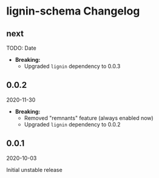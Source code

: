 # lignin-schema Changelog

## next

TODO: Date

* **Breaking:**
  * Upgraded `lignin` dependency to 0.0.3

## 0.0.2

2020-11-30

* **Breaking:**
  * Removed "remnants" feature (always enabled now)
  * Upgraded `lignin` dependency to 0.0.2

## 0.0.1

2020-10-03

Initial unstable release
